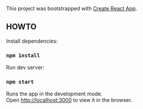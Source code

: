 This project was bootstrapped with [Create React App](https://github.com/facebook/create-react-app).

## HOWTO

Install dependencies:

### `npm install`

Run dev server:

### `npm start`

Runs the app in the development mode.<br />
Open [http://localhost:3000](http://localhost:3000) to view it in the browser.
